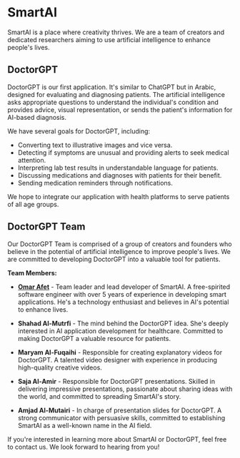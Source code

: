 # SmartAI

SmartAI is a place where creativity thrives. We are a team of creators and dedicated researchers aiming to use artificial intelligence to enhance people's lives.

## DoctorGPT

DoctorGPT is our first application. It's similar to ChatGPT but in Arabic, designed for evaluating and diagnosing patients. The artificial intelligence asks appropriate questions to understand the individual's condition and provides advice, visual representation, or sends the patient's information for AI-based diagnosis.

We have several goals for DoctorGPT, including:

- Converting text to illustrative images and vice versa.
- Detecting if symptoms are unusual and providing alerts to seek medical attention.
- Interpreting lab test results in understandable language for patients.
- Discussing medications and diagnoses with patients for their benefit.
- Sending medication reminders through notifications.

We hope to integrate our application with health platforms to serve patients of all age groups.

## DoctorGPT Team

Our DoctorGPT Team is comprised of a group of creators and founders who believe in the potential of artificial intelligence to improve people's lives. We are committed to developing DoctorGPT into a valuable tool for patients.

**Team Members:**

- [**Omar Afet**](https://profile.satr.codes/omarafet/public/overview) - Team leader and lead developer of SmartAI. A free-spirited software engineer with over 5 years of experience in developing smart applications. He's a technology enthusiast and believes in AI's potential to enhance lives.

- **Shahad Al-Mutrfi** - The mind behind the DoctorGPT idea. She's deeply interested in AI application development for healthcare. Committed to making DoctorGPT a valuable resource for patients.

- **Maryam Al-Fuqaihi** - Responsible for creating explanatory videos for DoctorGPT. A talented video designer with experience in producing high-quality creative videos.

- **Saja Al-Amir** - Responsible for DoctorGPT presentations. Skilled in delivering impressive presentations, passionate about sharing ideas with the world, and committed to spreading SmartAI's story.

- **Amjad Al-Mutairi** - In charge of presentation slides for DoctorGPT. A strong communicator with persuasive skills, committed to establishing SmartAI as a well-known name in the AI field.

If you're interested in learning more about SmartAI or DoctorGPT, feel free to contact us. We look forward to hearing from you!
